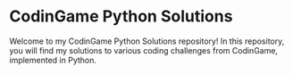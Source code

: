 # CodinGame Python Solutions

Welcome to my CodinGame Python Solutions repository! In this repository, you will find my solutions to various coding challenges from CodinGame, implemented in Python.

